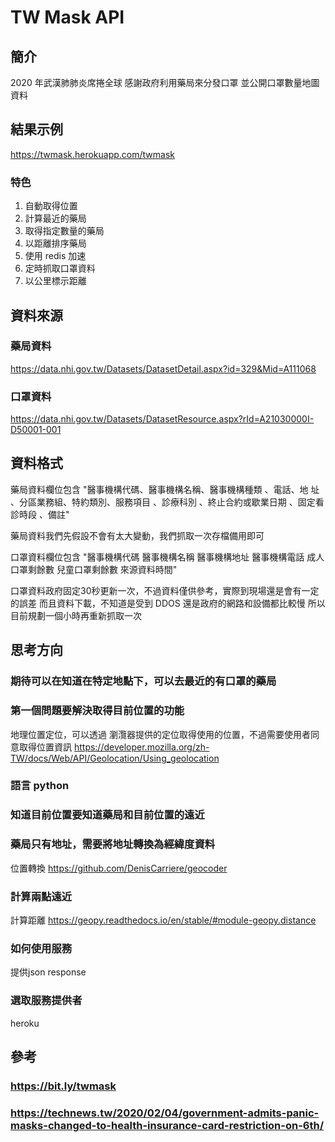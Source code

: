 # TW Mask API
## 簡介

2020 年武漢肺肺炎席捲全球
感謝政府利用藥局來分發口罩
並公開口罩數量地圖資料

## 結果示例 
https://twmask.herokuapp.com/twmask
### 特色
1. 自動取得位置
2. 計算最近的藥局
3. 取得指定數量的藥局
4. 以距離排序藥局
5. 使用 redis 加速
6. 定時抓取口罩資料
7. 以公里標示距離

## 資料來源
### 藥局資料
https://data.nhi.gov.tw/Datasets/DatasetDetail.aspx?id=329&Mid=A111068
### 口罩資料
https://data.nhi.gov.tw/Datasets/DatasetResource.aspx?rId=A21030000I-D50001-001
## 資料格式
藥局資料欄位包含 "醫事機構代碼、醫事機構名稱、醫事機構種類 、電話、地 址 、分區業務組、特約類別、服務項目 、診療科別 、終止合約或歇業日期 、固定看診時段 、備註"

藥局資料我們先假設不會有太大變動，我們抓取一次存檔備用即可

口罩資料欄位包含 "醫事機構代碼  醫事機構名稱  醫事機構地址  醫事機構電話  成人口罩剩餘數 兒童口罩剩餘數 來源資料時間"

口罩資料政府固定30秒更新一次，不過資料僅供參考，實際到現場還是會有一定的誤差
而且資料下載，不知道是受到 DDOS 還是政府的網路和設備都比較慢
所以目前規劃一個小時再重新抓取一次

## 思考方向
### 期待可以在知道在特定地點下，可以去最近的有口罩的藥局
### 第一個問題要解決取得目前位置的功能
地理位置定位，可以透過 瀏灠器提供的定位取得使用的位置，不過需要使用者同意取得位置資訊
https://developer.mozilla.org/zh-TW/docs/Web/API/Geolocation/Using_geolocation
### 語言 python 
### 知道目前位置要知道藥局和目前位置的遠近
### 藥局只有地址，需要將地址轉換為經緯度資料
位置轉換
https://github.com/DenisCarriere/geocoder
### 計算兩點遠近
計算距離
https://geopy.readthedocs.io/en/stable/#module-geopy.distance
### 如何使用服務
提供json response
### 選取服務提供者
heroku
## 參考
### https://bit.ly/twmask
### https://technews.tw/2020/02/04/government-admits-panic-masks-changed-to-health-insurance-card-restriction-on-6th/
